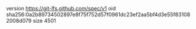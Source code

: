 version https://git-lfs.github.com/spec/v1
oid sha256:0a2b89734502897e8f75f752d57f0961dc23ef2aa5bf4d3e55f831082008d079
size 4501
